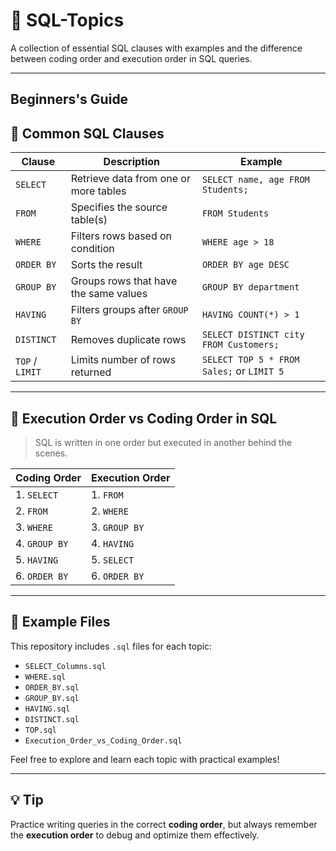 # 📘 SQL-Topics

A collection of essential SQL clauses with examples and the difference between coding order and execution order in SQL queries.

---
## Beginners's Guide 

## 🔹 Common SQL Clauses

| Clause         | Description                               | Example |
|----------------|-------------------------------------------|---------|
| `SELECT`       | Retrieve data from one or more tables     | `SELECT name, age FROM Students;` |
| `FROM`         | Specifies the source table(s)             | `FROM Students` |
| `WHERE`        | Filters rows based on condition           | `WHERE age > 18` |
| `ORDER BY`     | Sorts the result                          | `ORDER BY age DESC` |
| `GROUP BY`     | Groups rows that have the same values     | `GROUP BY department` |
| `HAVING`       | Filters groups after `GROUP BY`           | `HAVING COUNT(*) > 1` |
| `DISTINCT`     | Removes duplicate rows                    | `SELECT DISTINCT city FROM Customers;` |
| `TOP` / `LIMIT`| Limits number of rows returned            | `SELECT TOP 5 * FROM Sales;` or `LIMIT 5` |

---

## 🧠 Execution Order vs Coding Order in SQL

> SQL is written in one order but executed in another behind the scenes.

| Coding Order | Execution Order |
|--------------|------------------|
| 1. `SELECT`  | 1. `FROM`        |
| 2. `FROM`    | 2. `WHERE`       |
| 3. `WHERE`   | 3. `GROUP BY`    |
| 4. `GROUP BY`| 4. `HAVING`      |
| 5. `HAVING`  | 5. `SELECT`      |
| 6. `ORDER BY`| 6. `ORDER BY`    |

---

## 📂 Example Files

This repository includes `.sql` files for each topic:

- `SELECT_Columns.sql`
- `WHERE.sql`
- `ORDER_BY.sql`
- `GROUP_BY.sql`
- `HAVING.sql`
- `DISTINCT.sql`
- `TOP.sql`
- `Execution_Order_vs_Coding_Order.sql`

Feel free to explore and learn each topic with practical examples!

---

## 💡 Tip

Practice writing queries in the correct **coding order**, but always remember the **execution order** to debug and optimize them effectively.
